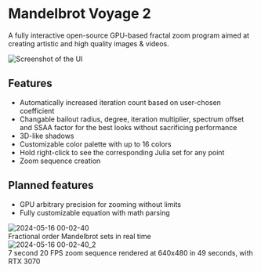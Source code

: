 # Mandelbrot Voyage 2
A fully interactive open-source GPU-based fractal zoom program aimed at creating artistic and high quality images & videos.

![Screenshot of the UI](https://github.com/Yilmaz4/MV2/assets/77583632/d8a478c7-7a6f-42c0-b0f2-89a93d4702dc)

## Features
- Automatically increased iteration count based on user-chosen coefficient
- Changable bailout radius, degree, iteration multiplier, spectrum offset and SSAA factor for the best looks without sacrificing performance
- 3D-like shadows
- Customizable color palette with up to 16 colors
- Hold right-click to see the corresponding Julia set for any point
- Zoom sequence creation

## Planned features
- GPU arbitrary precision for zooming without limits
- Fully customizable equation with math parsing


![2024-05-16 00-02-40](https://github.com/Yilmaz4/MV2/assets/77583632/62a251ba-33af-4b81-8e86-50531adbc114)<br />
Fractional order Mandelbrot sets in real time<br />
![2024-05-16 00-02-40_2](https://github.com/Yilmaz4/MV2/assets/77583632/10c6e49f-1dd6-4937-9d55-b0eeb6a8e5f5)<br />
7 second 20 FPS zoom sequence rendered at 640x480 in 49 seconds, with RTX 3070
